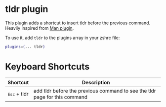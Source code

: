 # tldr plugin

This plugin adds a shortcut to insert tldr before the previous command.
Heavily inspired from [Man plugin](https://github.com/ohmyzsh/ohmyzsh/tree/master/plugins/man).

To use it, add `tldr` to the plugins array in your zshrc file:

```zsh
plugins=(... tldr)
```

# Keyboard Shortcuts

| Shortcut              | Description                                                                |
| --------------------- | -------------------------------------------------------------------------- |
| <kbd>Esc</kbd> + tldr | add tldr before the previous command to see the tldr page for this command |
